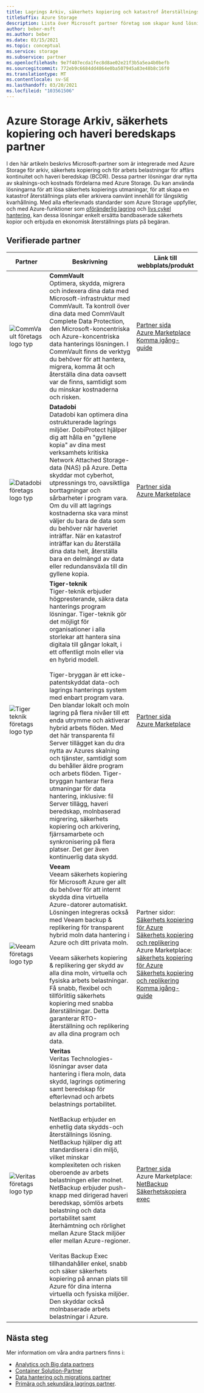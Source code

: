 ```yaml
---
title: Lagrings Arkiv, säkerhets kopiering och katastrof återställnings partner
titleSuffix: Azure Storage
description: Lista över Microsoft partner företag som skapar kund lösningar för arkiv-, säkerhets kopierings-och BCDR med Azure Storage
author: beber-msft
ms.author: beber
ms.date: 03/15/2021
ms.topic: conceptual
ms.service: storage
ms.subservice: partner
ms.openlocfilehash: 9e7f407ecda1fec8d8ae02e21f3b5a5ea4b0befb
ms.sourcegitcommit: 772eb9c6684dd4864e0ba507945a83e48b8c16f0
ms.translationtype: MT
ms.contentlocale: sv-SE
ms.lasthandoff: 03/20/2021
ms.locfileid: "103561506"
---
```

# <a name="azure-storage-archive-backup-and-disaster-recovery-partners"></a>Azure Storage Arkiv, säkerhets kopiering och haveri beredskaps partner

I den här artikeln beskrivs Microsoft-partner som är integrerade med Azure Storage för arkiv, säkerhets kopiering och för arbets belastningar för affärs kontinuitet och haveri beredskap (BCDR). Dessa partner lösningar drar nytta av skalnings-och kostnads fördelarna med Azure Storage. Du kan använda lösningarna för att lösa säkerhets kopierings utmaningar, för att skapa en katastrof återställnings plats eller arkivera oanvänt innehåll för långsiktig kvarhållning. Med alla efterlevnads standarder som Azure Storage uppfyller, och med Azure-funktioner som [oföränderlig lagring](../../../blobs/storage-blob-immutable-storage.md) och [livs cykel hantering](../../../blobs/storage-lifecycle-management-concepts.md), kan dessa lösningar enkelt ersätta bandbaserade säkerhets kopior och erbjuda en ekonomisk återställnings plats på begäran.

## <a name="verified-partners"></a>Verifierade partner

| Partner | Beskrivning | Länk till webbplats/produkt |
| ------- | ----------- | -------------------- |
|![CommVault företags logo typ](./media/commvault-logo.jpg) |**CommVault**<br>Optimera, skydda, migrera och indexera dina data med Microsoft-infrastruktur med CommVault. Ta kontroll över dina data med CommVault Complete Data Protection, den Microsoft-koncentriska och Azure-koncentriska data hanterings lösningen. I CommVault finns de verktyg du behöver för att hantera, migrera, komma åt och återställa dina data oavsett var de finns, samtidigt som du minskar kostnaderna och risken.|[Partner sida](https://www.commvault.com/complete-data-protection)<br>[Azure Marketplace](https://azuremarketplace.microsoft.com/marketplace/apps/commvault.commvault)<br>[Komma igång-guide](./commvault/commvault-solution-guide.md)|
|![Datadobi företags logo typ](./media/datadob-logo.png) |**Datadobi**<br> Datadobi kan optimera dina ostrukturerade lagrings miljöer. DobiProtect hjälper dig att hålla en "gyllene kopia" av dina mest verksamhets kritiska Network Attached Storage-data (NAS) på Azure. Detta skyddar mot cyberhot, utpressnings tro, oavsiktliga borttagningar och sårbarheter i program vara. Om du vill att lagrings kostnaderna ska vara minst väljer du bara de data som du behöver när haveriet inträffar. När en katastrof inträffar kan du återställa dina data helt, återställa bara en delmängd av data eller redundansväxla till din gyllene kopia. |[Partner sida](https://datadobi.com/partners/microsoft/)<br>[Azure Marketplace](https://azuremarketplace.microsoft.com/marketplace/apps/datadobi1602192408529.datadobi-dobiprotect?tab=Overview)|
 ![Tiger teknik företags logo typ](./media/tiger-logo.png) |**Tiger-teknik**<br>Tiger-teknik erbjuder högpresterande, säkra data hanterings program lösningar. Tiger-teknik gör det möjligt för organisationer i alla storlekar att hantera sina digitala till gångar lokalt, i ett offentligt moln eller via en hybrid modell. <br><br> Tiger-bryggan är ett icke-patentskyddat data-och lagrings hanterings system med enbart program vara. Den blandar lokalt och moln lagring på flera nivåer till ett enda utrymme och aktiverar hybrid arbets flöden. Med det här transparenta fil Server tillägget kan du dra nytta av Azures skalning och tjänster, samtidigt som du behåller äldre program och arbets flöden. Tiger-bryggan hanterar flera utmaningar för data hantering, inklusive: fil Server tillägg, haveri beredskap, molnbaserad migrering, säkerhets kopiering och arkivering, fjärrsamarbete och synkronisering på flera platser. Det ger även kontinuerlig data skydd. |[Partner sida](https://www.tiger-technology.com/partners/microsoft-azure/)<br>[Azure Marketplace](https://azuremarketplace.microsoft.com/marketplace/apps/tiger-technology.tigerbridge_vm)|
| ![Veeam företags logo typ](./media/veeam-logo.png) |**Veeam**<br> Veeam säkerhets kopiering för Microsoft Azure ger allt du behöver för att internt skydda dina virtuella Azure-datorer automatiskt. Lösningen integreras också med Veeam backup & replikering för transparent hybrid moln data hantering i Azure och ditt privata moln. <br><br>Veeam säkerhets kopiering & replikering ger skydd av alla dina moln, virtuella och fysiska arbets belastningar. Få snabb, flexibel och tillförlitlig säkerhets kopiering med snabba återställningar. Detta garanterar RTO-återställning och replikering av alla dina program och data. |Partner sidor:<br>[Säkerhets kopiering för Azure](https://www.veeam.com/backup-azure.html)<br>[Säkerhets kopiering och replikering](https://www.veeam.com/vm-backup-recovery-replication-software.html) <br>Azure Marketplace: [säkerhets kopiering för Azure](https://azuremarketplace.microsoft.com/marketplace/apps/veeam.azure_backup_free?tab=Overview)<br>[Säkerhets kopiering och replikering](https://azuremarketplace.microsoft.com/marketplace/apps/veeam.veeam-backup-replication)<br>[Komma igång-guide](./veeam/veeam-solution-guide.md)|
| ![Veritas företags logo typ](./media/veritas-logo.png) |**Veritas**<br>Veritas Technologies-lösningar avser data hantering i flera moln, data skydd, lagrings optimering samt beredskap för efterlevnad och arbets belastnings portabilitet.<br><br>NetBackup erbjuder en enhetlig data skydds-och återställnings lösning. NetBackup hjälper dig att standardisera i din miljö, vilket minskar komplexiteten och risken oberoende av arbets belastningen eller molnet. NetBackup erbjuder push-knapp med dirigerad haveri beredskap, sömlös arbets belastning och data portabilitet samt återhämtning och rörlighet mellan Azure Stack miljöer eller mellan Azure-regioner.<br><br>Veritas Backup Exec tillhandahåller enkel, snabb och säker säkerhets kopiering på annan plats till Azure för dina interna virtuella och fysiska miljöer. Den skyddar också molnbaserade arbets belastningar i Azure.|[Partner sida](https://www.veritas.com/partners/microsoft-azure)<br>Azure Marketplace:<br>[NetBackup](https://azuremarketplace.microsoft.com/marketplace/apps/veritas.veritas-netbackup-8-s?tab=Overview)<br>[Säkerhetskopiera exec](https://azuremarketplace.microsoft.com/marketplace/apps/veritas.backup-exec-20?tab=Overview)|

## <a name="next-steps"></a>Nästa steg

Mer information om våra andra partners finns i:
- [Analytics och Big data partners](..\analytics\partner-overview.md)
- [Container Solution-Partner](..\container-solutions\partner-overview.md)
- [Data hantering och migrations partner](..\data-management\partner-overview.md)
- [Primära och sekundära lagrings partner](..\primary-secondary-storage\partner-overview.md).
